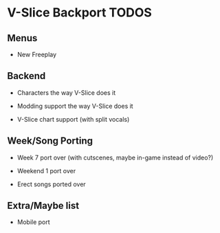 # V-Slice Backport TODOS

## Menus

* New Freeplay

## Backend

* Characters the way V-Slice does it

* Modding support the way V-Slice does it

* V-Slice chart support (with split vocals)

## Week/Song Porting

* Week 7 port over (with cutscenes, maybe in-game instead of video?)

* Weekend 1 port over

* Erect songs ported over

## Extra/Maybe list

* Mobile port